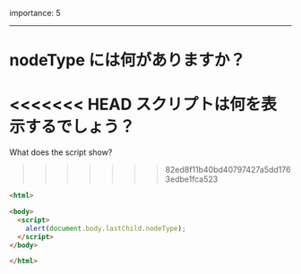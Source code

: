 importance: 5

---

# nodeType には何がありますか？

<<<<<<< HEAD
スクリプトは何を表示するでしょう？
=======
What does the script show?
>>>>>>> 82ed8f11b40bd40797427a5dd1763edbe1fca523

```html
<html>

<body>
  <script>
    alert(document.body.lastChild.nodeType);
  </script>
</body>

</html>
```
